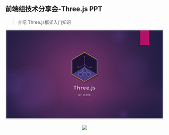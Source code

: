 ## 前端组技术分享会-Three.js PPT
> 介绍 Three.js框架入门知识

<p align="center">
  <img src="https://raw.githubusercontent.com/ilss/learing-threejs-skrjs/master/assets/cover.jpg">
</p>
<p align="center">
  <img src="https://ss2.baidu.com/6ONYsjip0QIZ8tyhnq/it/u=2219311940,1340810285&fm=58&s=4982FE1A94606D0952D589D001004033&bpow=300&bpoh=150">
</p>
